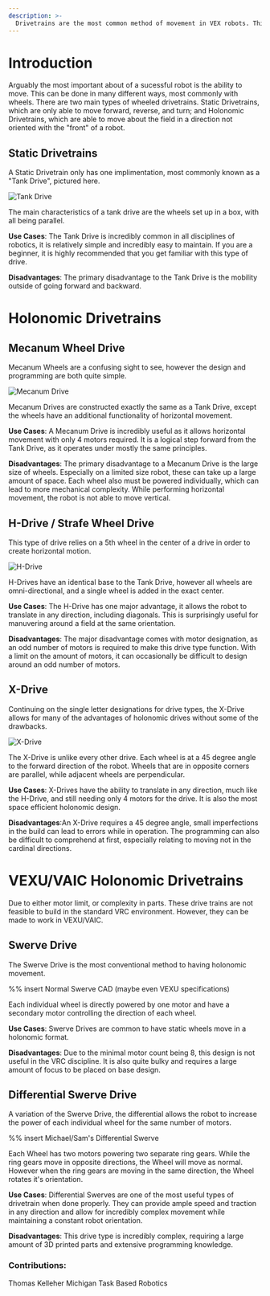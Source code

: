 ```yaml
---
description: >-
  Drivetrains are the most common method of movement in VEX robots. This article goes through different methods of drivetrains.
---
```


# Introduction
Arguably the most important about of a sucessful robot is the ability to move. This can be done in many different ways, most commonly with wheels. There are two main types of wheeled drivetrains. Static Drivetrains, which are only able to move forward, reverse, and turn; and Holonomic Drivetrains, which are able to move about the field in a direction not oriented with the "front" of a robot. 

## Static Drivetrains

A Static Drivetrain only has one implimentation, most commonly known as a "Tank Drive", pictured here.

![Tank Drive](https://user-images.githubusercontent.com/65926085/83547350-b0360980-a4c7-11ea-8a5b-f30013d2cb0f.png)

The main characteristics of a tank drive are the wheels set up in a box, with all being parallel.

**Use Cases**: The Tank Drive is incredibly common in all disciplines of robotics, it is relatively simple and incredibly easy to maintain. If you are a beginner, it is highly recommended that you get familiar with this type of drive. 

**Disadvantages**: The primary disadvantage to the Tank Drive is the mobility outside of going forward and backward.

# Holonomic Drivetrains

## Mecanum Wheel Drive
Mecanum Wheels are a confusing sight to see, however the design and programming are both quite simple. 

![Mecanum Drive](https://user-images.githubusercontent.com/65926085/83550465-8206f880-a4cc-11ea-87b7-bb26af8c5626.png)

Mecanum Drives are constructed exactly the same as a Tank Drive, except the wheels have an additional functionality of horizontal movement. 

**Use Cases**: A Mecanum Drive is incredibly useful as it allows horizontal movement with only 4 motors required. It is a logical step forward from the Tank Drive, as it operates under mostly the same principles.

**Disadvantages**: The primary disadvantage to a Mecanum Drive is the large size of wheels. Especially on a limited size robot, these can take up a large amount of space. Each wheel also must be powered individually, which can lead to more mechanical complexity. While performing horizontal movement, the robot is not able to move vertical.

## H-Drive / Strafe Wheel Drive
This type of drive relies on a 5th wheel in the center of a drive in order to create horizontal motion. 

![H-Drive](https://user-images.githubusercontent.com/65926085/83558236-5558de00-a4d8-11ea-9052-47b3f9ea525f.png)

H-Drives have an identical base to the Tank Drive, however all wheels are omni-directional, and a single wheel is added in the exact center.

**Use Cases**: The H-Drive has one major advantage, it allows the robot to translate in any direction, including diagonals. This is surprisingly useful for manuvering around a field at the same orientation.

**Disadvantages**: The major disadvantage comes with motor designation, as an odd number of motors is required to make this drive type function. With a limit on the amount of motors, it can occasionally be difficult to design around an odd number of motors.

## X-Drive
Continuing on the single letter designations for drive types, the X-Drive allows for many of the advantages of holonomic drives without some of the drawbacks.

![X-Drive](https://user-images.githubusercontent.com/65926085/83556810-2a6d8a80-a4d6-11ea-9a5f-f44a0f9f7698.png)

The X-Drive is unlike every other drive. Each wheel is at a 45 degree angle to the forward direction of the robot. Wheels that are in opposite corners are parallel, while adjacent wheels are perpendicular.

**Use Cases**: X-Drives have the ability to translate in any direction, much like the H-Drive, and still needing only 4 motors for the drive. It is also the most space efficient holonomic design.

**Disadvantages**:An X-Drive requires a 45 degree angle, small imperfections in the build can lead to errors while in operation. The programming can also be difficult to comprehend at first, especially relating to moving not in the cardinal directions. 

# VEXU/VAIC Holonomic Drivetrains
Due to either motor limit, or complexity in parts. These drive trains are not feasible to build in the standard VRC environment. However, they can be made to work in VEXU/VAIC.

## Swerve Drive
The Swerve Drive is the most conventional method to having holonomic movement.

%% insert Normal Swerve CAD (maybe even VEXU specifications)

Each individual wheel is directly powered by one motor and have a secondary motor controlling the direction of each wheel.

**Use Cases**: Swerve Drives are common to have static wheels move in a holonomic format. 

**Disadvantages**: Due to the minimal motor count being 8, this design is not useful in the VRC discipline. It is also quite bulky and requires a large amount of focus to be placed on base design. 

## Differential Swerve Drive
A variation of the Swerve Drive, the differential allows the robot to increase the power of each individual wheel for the same number of motors.

%% insert Michael/Sam's Differential Swerve

Each Wheel has two motors powering two separate ring gears. While the ring gears move in opposite directions, the Wheel will move as normal. However when the ring gears are moving in the same direction, the Wheel rotates it's orientation.

**Use Cases**: Differential Swerves are one of the most useful types of drivetrain when done properly. They can provide ample speed and traction in any direction and allow for incredibly complex movement while maintaining a constant robot orientation.

**Disadvantages**: This drive type is incredibly complex, requiring a large amount of 3D printed parts and extensive programming knowledge. 

### Contributions:

Thomas Kelleher
Michigan Task Based Robotics

